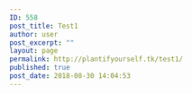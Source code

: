 ```yaml
---
ID: 558
post_title: Test1
author: user
post_excerpt: ""
layout: page
permalink: http://plantifyourself.tk/test1/
published: true
post_date: 2018-08-30 14:04:53
---
```

<!-- wp:html -->
<script>
    var mysql = require("mysql");

    var connection = mysql.createConnection({
      host: "35.232.215.112:3306",
      user: "root",
      password: "1234,qwer",
      database: "bitnami_wordpress"
    });
    connection.connect();
    var query = connection.query("Select FIELD1, FIELD2, FIELD3, FIELD4 from TopVeg", function (err, result) {
      console.log(result);

    });
</script>
<!-- /wp:html -->